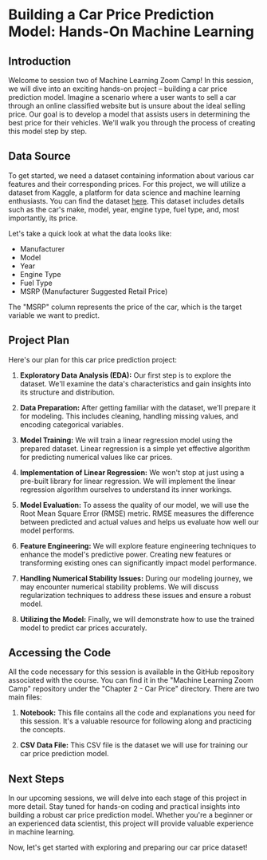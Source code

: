 # Building a Car Price Prediction Model: Hands-On Machine Learning

## Introduction

Welcome to session two of Machine Learning Zoom Camp! In this session, we will dive into an exciting hands-on project – building a car price prediction model. Imagine a scenario where a user wants to sell a car through an online classified website but is unsure about the ideal selling price. Our goal is to develop a model that assists users in determining the best price for their vehicles. We'll walk you through the process of creating this model step by step.

## Data Source

To get started, we need a dataset containing information about various car features and their corresponding prices. For this project, we will utilize a dataset from Kaggle, a platform for data science and machine learning enthusiasts. You can find the dataset [here](https://www.kaggle.com/your-link-goes-here). This dataset includes details such as the car's make, model, year, engine type, fuel type, and, most importantly, its price.

Let's take a quick look at what the data looks like:

- Manufacturer
- Model
- Year
- Engine Type
- Fuel Type
- MSRP (Manufacturer Suggested Retail Price)

The "MSRP" column represents the price of the car, which is the target variable we want to predict.

## Project Plan

Here's our plan for this car price prediction project:

1. **Exploratory Data Analysis (EDA):** Our first step is to explore the dataset. We'll examine the data's characteristics and gain insights into its structure and distribution.

2. **Data Preparation:** After getting familiar with the dataset, we'll prepare it for modeling. This includes cleaning, handling missing values, and encoding categorical variables.

3. **Model Training:** We will train a linear regression model using the prepared dataset. Linear regression is a simple yet effective algorithm for predicting numerical values like car prices.

4. **Implementation of Linear Regression:** We won't stop at just using a pre-built library for linear regression. We will implement the linear regression algorithm ourselves to understand its inner workings.

5. **Model Evaluation:** To assess the quality of our model, we will use the Root Mean Square Error (RMSE) metric. RMSE measures the difference between predicted and actual values and helps us evaluate how well our model performs.

6. **Feature Engineering:** We will explore feature engineering techniques to enhance the model's predictive power. Creating new features or transforming existing ones can significantly impact model performance.

7. **Handling Numerical Stability Issues:** During our modeling journey, we may encounter numerical stability problems. We will discuss regularization techniques to address these issues and ensure a robust model.

8. **Utilizing the Model:** Finally, we will demonstrate how to use the trained model to predict car prices accurately.

## Accessing the Code

All the code necessary for this session is available in the GitHub repository associated with the course. You can find it in the "Machine Learning Zoom Camp" repository under the "Chapter 2 - Car Price" directory. There are two main files:

1. **Notebook:** This file contains all the code and explanations you need for this session. It's a valuable resource for following along and practicing the concepts.

2. **CSV Data File:** This CSV file is the dataset we will use for training our car price prediction model.

## Next Steps

In our upcoming sessions, we will delve into each stage of this project in more detail. Stay tuned for hands-on coding and practical insights into building a robust car price prediction model. Whether you're a beginner or an experienced data scientist, this project will provide valuable experience in machine learning.

Now, let's get started with exploring and preparing our car price dataset!